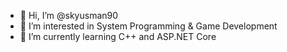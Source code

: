 - 👋 Hi, I’m @skyusman90
- 👀 I’m interested in System Programming & Game Development
- 🌱 I’m currently learning C++ and ASP.NET Core

<!---
skyusman90/skyusman90 is a ✨ special ✨ repository because its `README.md` (this file) appears on your GitHub profile.
You can click the Preview link to take a look at your changes.
--->
